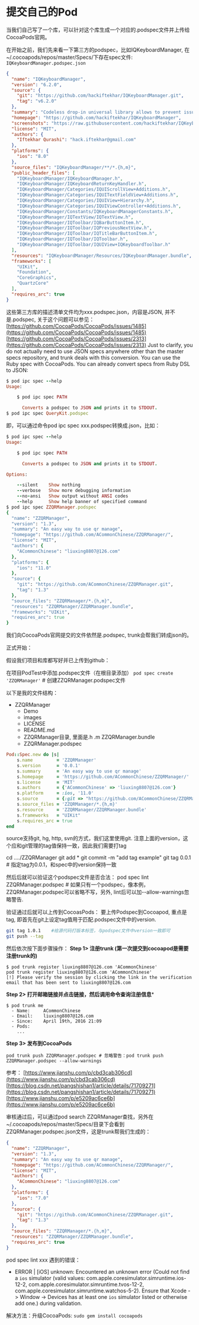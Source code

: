 # 提交自己的Pod

当我们自己写了一个库，可以针对这个库生成一个对应的.podspec文件并上传给CocoaPods官网。

在开始之前，我们先来看一下第三方的podspec，比如IQKeyboardManager, 在~/.cocoapods/repos/master/Specs/下存在spec文件: `IQKeyboardManager.podspec.json`  
```JSON
{
  "name": "IQKeyboardManager",
  "version": "6.2.0",
  "source": {
    "git": "https://github.com/hackiftekhar/IQKeyboardManager.git",
    "tag": "v6.2.0"
  },
  "summary": "Codeless drop-in universal library allows to prevent issues of keyboard sliding up and cover UITextField/UITextView.",
  "homepage": "https://github.com/hackiftekhar/IQKeyboardManager",
  "screenshots": "https://raw.githubusercontent.com/hackiftekhar/IQKeyboardManager/master/Screenshot/IQKeyboardManagerScreenshot.png",
  "license": "MIT",
  "authors": {
    "Iftekhar Qurashi": "hack.iftekhar@gmail.com"
  },
  "platforms": {
    "ios": "8.0"
  },
  "source_files": "IQKeyboardManager/**/*.{h,m}",
  "public_header_files": [
    "IQKeyboardManager/IQKeyboardManager.h",
    "IQKeyboardManager/IQKeyboardReturnKeyHandler.h",
    "IQKeyboardManager/Categories/IQUIScrollView+Additions.h",
    "IQKeyboardManager/Categories/IQUITextFieldView+Additions.h",
    "IQKeyboardManager/Categories/IQUIView+Hierarchy.h",
    "IQKeyboardManager/Categories/IQUIViewController+Additions.h",
    "IQKeyboardManager/Constants/IQKeyboardManagerConstants.h",
    "IQKeyboardManager/IQTextView/IQTextView.h",
    "IQKeyboardManager/IQToolbar/IQBarButtonItem.h",
    "IQKeyboardManager/IQToolbar/IQPreviousNextView.h",
    "IQKeyboardManager/IQToolbar/IQTitleBarButtonItem.h",
    "IQKeyboardManager/IQToolbar/IQToolbar.h",
    "IQKeyboardManager/IQToolbar/IQUIView+IQKeyboardToolbar.h"
  ],
  "resources": "IQKeyboardManager/Resources/IQKeyboardManager.bundle",
  "frameworks": [
    "UIKit",
    "Foundation",
    "CoreGraphics",
    "QuartzCore"
  ],
  "requires_arc": true
}
```
这些第三方库的描述清单文件均为xxx.podspec.json，内容是JSON, 并不是.podspec, 关于这个问题可以参见：
[https://github.com/CocoaPods/CocoaPods/issues/1485](https://github.com/CocoaPods/CocoaPods/issues/1485)
[https://github.com/CocoaPods/CocoaPods/issues/2313](https://github.com/CocoaPods/CocoaPods/issues/2313)
Just to clarify, you do not actually need to use JSON specs anywhere other than the master specs repository, and trunk deals with this conversion. You can use the Ruby spec with CocoaPods.
You can already convert specs from Ruby DSL to JSON:
```Ruby
$ pod ipc spec --help
Usage:

    $ pod ipc spec PATH

      Converts a podspec to JSON and prints it to STDOUT.
$ pod ipc spec QueryKit.podspec
```

即，可以通过命令pod ipc spec xxx.podspec转换成.json，比如：
```Ruby
$ pod ipc spec --help
Usage:

    $ pod ipc spec PATH

      Converts a podspec to JSON and prints it to STDOUT.

Options:

    --silent    Show nothing
    --verbose   Show more debugging information
    --no-ansi   Show output without ANSI codes
    --help      Show help banner of specified command
$ pod ipc spec ZZQRManager.podspec
{
  "name": "ZZQRManager",
  "version": "1.3",
  "summary": "An easy way to use qr manage",
  "homepage": "https://github.com/ACommonChinese/ZZQRManager/",
  "license": "MIT",
  "authors": {
    "ACommonChinese": "liuxing8807@126.com"
  },
  "platforms": {
    "ios": "11.0"
  },
  "source": {
    "git": "https://github.com/ACommonChinese/ZZQRManager.git",
    "tag": "1.3"
  },
  "source_files": "ZZQRManager/*.{h,m}",
  "resources": "ZZQRManager/ZZQRManager.bundle",
  "frameworks": "UIKit",
  "requires_arc": true
}
```

我们向CocoaPods官网提交的文件依然是.podspec, trunk会帮我们转成json的。

正式开始：

假设我们项目和库都写好并已上传到github：

在项目PodTest中添加.podspec文件（在根目录添加）
`pod spec create 'ZZQRManager'` # 创建ZZQRManager.podspec文件

以下是我的文件结构：

* ZZQRManager
  * Demo
  * images
  * LICENSE
  * README.md
  * ZZQRManager目录, 里面是.h .m ZZQRManager.bundle
  * ZZQRManager.podspec

```Ruby
Pod::Spec.new do |s|
    s.name         = 'ZZQRManager'
    s.version      = '0.0.1'
    s.summary      = 'An easy way to use qr manage'
    s.homepage     = 'https://github.com/ACommonChinese/ZZQRManager/'
    s.license      = 'MIT'
    s.authors      = {'ACommonChinese' => 'liuxing8807@126.com'}
    s.platform     = :ios, '11.0'
    s.source       = {:git => "https://github.com/ACommonChinese/ZZQRManager.git", :tag => s.version}
    s.source_files = 'ZZQRManager/*.{h,m}'
    s.resource     = 'ZZQRManager/ZZQRManager.bundle'
    s.frameworks   = "UIKit"
    s.requires_arc = true
end
```

source支持git, hg, http, svn的方式，我们这里使用git. 注意上面的version，这个应和git管理的tag值保持一致，因此我们需要打tag

cd ..../ZZQRManager
git add *
git commit -m "add tag example"
git tag 0.0.1 # 指定tag为0.0.1，和spec中的version保持一致

然后后就可以验证这个podspec文件是否合法：
pod spec lint ZZQRManager.podspec # 如果只有一个podspec，像本例，ZZQRManager.podspec可以省略不写，另外, lint后可以加--allow-warnings忽略警告.

验证通过后就可以上传到CocoasPods：
要上传Podspec到Cocoapod, 重点是tag, 即首先在git上设定tag值用于匹配.podspec文件中的version.
```Bash
git tag 1.0.1    #给源代码打版本标签，与podspec文件中version一致即可
git push --tag  
```

然后依次按下面步骤操作：
**Step 1> 注册trunk (第一次提交到cocoapod是需要注册trunk的)**

```
$ pod trunk register liuxing8807@126.com 'ACommonChinese'
pod trunk register liuxing8807@126.com 'ACommonChinese'
[!] Please verify the session by clicking the link in the verification email that has been sent to liuxing8807@126.com
```

**Step 2> 打开邮箱链接并点击链接，然后调用命令查询注册信息***
```
$ pod trunk me
  - Name:     ACommonChinese
  - Email:    liuxing8807@126.com
  - Since:    April 19th, 2016 21:09
  - Pods:
    ...
```

**Step 3> 发布到CocoaPods**
```
pod trunk push ZZQRManager.podspec # 忽略警告：pod trunk push ZZQRManager.podspec --allow-warnings
```

参考：
[https://www.jianshu.com/p/cbd3cab306cd](https://www.jianshu.com/p/cbd3cab306cd)
[https://blog.csdn.net/pangshishan1/article/details/71709271](https://blog.csdn.net/pangshishan1/article/details/71709271)
[https://www.jianshu.com/p/e5209ac6ce6b](https://www.jianshu.com/p/e5209ac6ce6b)

审核通过后，可以通过pod search ZZQRManager查找，另外在~/.cocoapods/repos/master/Specs/目录下会看到ZZQRManager.podspec.json文件，这是trunk帮我们生成的：

```JSON
{
  "name": "ZZQRManager",
  "version": "1.3",
  "summary": "An easy way to use qr manage",
  "homepage": "https://github.com/ACommonChinese/ZZQRManager/",
  "license": "MIT",
  "authors": {
    "ACommonChinese": "liuxing8807@126.com"
  },
  "platforms": {
    "ios": "7.0"
  },
  "source": {
    "git": "https://github.com/ACommonChinese/ZZQRManager.git",
    "tag": "1.3"
  },
  "source_files": "ZZQRManager/*.{h,m}",
  "resources": "ZZQRManager/ZZQRManager.bundle",
  "requires_arc": true
}
```

pod spec lint xxx 遇到的错误：
   - ERROR | [iOS] unknown: Encountered an unknown error (Could not find a `ios` simulator (valid values: com.apple.coresimulator.simruntime.ios-12-2, com.apple.coresimulator.simruntime.tvos-12-2, com.apple.coresimulator.simruntime.watchos-5-2). Ensure that Xcode -> Window -> Devices has at least one `ios` simulator listed or otherwise add one.) during validation.

解决方法：升级CocoaPods: 
`sudo gem install cocoapods`



